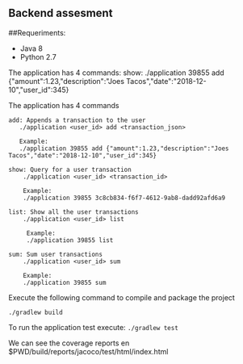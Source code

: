 Backend assesment
-----------------------

##Requeriments:
  * Java 8
  * Python 2.7

The application has 4 commands:
   show:
         ./application 39855 add {"amount":1.23,"description":"Joes Tacos","date":"2018-12-10","user_id":345}


The application has 4 commands

    add: Appends a transaction to the user
       ./application <user_id> add <transaction_json>
        
       Example:
       ./application 39855 add {"amount":1.23,"description":"Joes Tacos","date":"2018-12-10","user_id":345} 
    
    show: Query for a user transaction
        ./application <user_id> <transaction_id>
        
        Example:
        ./application 39855 3c8cb834-f6f7-4612-9ab8-dadd92afd6a9
    
    list: Show all the user transactions
        ./application <user_id> list

         Example:   
         ./application 39855 list 
    
    sum: Sum user transactions
        ./application <user_id> sum
        
        Example:
        ./application 39855 sum
        

Execute the following command to compile and package the project

    ./gradlew build

To run the application test execute:
`./gradlew test`

We can see the coverage reports en $PWD/build/reports/jacoco/test/html/index.html
